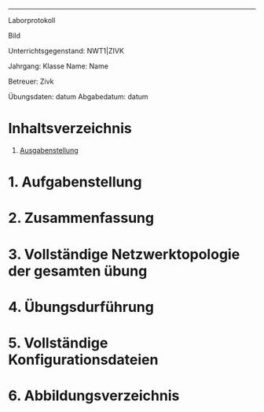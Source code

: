 --- 
Laborprotokoll

Bild 

Unterrichtsgegenstand: NWT1|ZIVK

Jahrgang:              Klasse
Name:                  Name

Betreuer:              Zivk

Übungsdaten:           datum
Abgabedatum:           datum

# Inhaltsverzeichnis
1. [Ausgabenstellung](Aufgabenstellung)

# 1. Aufgabenstellung

# 2. Zusammenfassung

# 3. Vollständige Netzwerktopologie der gesamten übung

# 4. Übungsdurführung

# 5. Vollständige Konfigurationsdateien
# 6. Abbildungsverzeichnis



